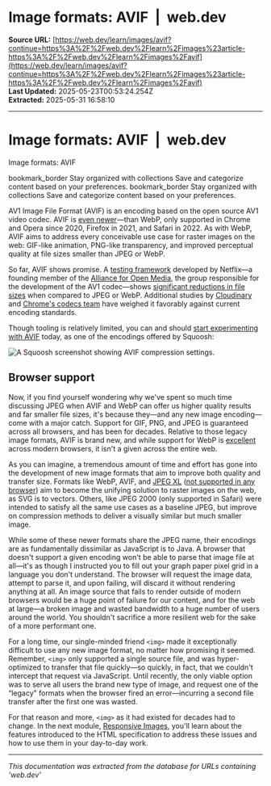 # Image formats: AVIF  |  web.dev

**Source URL:** [https://web.dev/learn/images/avif?continue=https%3A%2F%2Fweb.dev%2Flearn%2Fimages%23article-https%3A%2F%2Fweb.dev%2Flearn%2Fimages%2Favif](https://web.dev/learn/images/avif?continue=https%3A%2F%2Fweb.dev%2Flearn%2Fimages%23article-https%3A%2F%2Fweb.dev%2Flearn%2Fimages%2Favif)  
**Last Updated:** 2025-05-23T00:53:24.254Z  
**Extracted:** 2025-05-31 16:58:10

---

# Image formats: AVIF  |  web.dev

Image formats: AVIF

bookmark\_border Stay organized with collections Save and categorize content based on your preferences. bookmark\_border Stay organized with collections Save and categorize content based on your preferences.

AV1 Image File Format (AVIF) is an encoding based on the open source AV1 video codec. AVIF is [even newer](https://caniuse.com/avif)—than WebP, only supported in Chrome and Opera since 2020, Firefox in 2021, and Safari in 2022. As with WebP, AVIF aims to address every conceivable use case for raster images on the web: GIF-like animation, PNG-like transparency, and improved perceptual quality at file sizes smaller than JPEG or WebP.

So far, AVIF shows promise. A [testing framework](https://github.com/Netflix/image_compression_comparison) developed by Netflix—a founding member of the [Alliance for Open Media](https://aomedia.org/), the group responsible for the development of the AV1 codec—shows [significant reductions in file sizes](https://netflixtechblog.com/avif-for-next-generation-image-coding-b1d75675fe4) when compared to JPEG or WebP. Additional studies by [Cloudinary](https://cloudinary.com/blog/contemplating-codec-comparisons) and [Chrome's codecs team](https://storage.googleapis.com/avif-comparison/index.html) have weighed it favorably against current encoding standards.

Though tooling is relatively limited, you can and should [start experimenting with AVIF](https://jakearchibald.com/2020/avif-has-landed/) today, as one of the encodings offered by Squoosh:

![A Squoosh screenshot showing AVIF compression settings.](https://web.dev/static/learn/images/avif/image/a-squoosh-screenshot-show-37b8d06c5a8c5.png)

## Browser support

Now, if you find yourself wondering why we've spent so much time discussing JPEG when AVIF and WebP can offer us higher quality results and far smaller file sizes, it's because they—and any new image encoding—come with a major catch. Support for GIF, PNG, and JPEG is guaranteed across all browsers, and has been for decades. Relative to those legacy image formats, AVIF is brand new, and while support for WebP is [excellent](https://caniuse.com/?search=webp) across modern browsers, it isn't a given across the entire web.

As you can imagine, a tremendous amount of time and effort has gone into the development of new image formats that aim to improve both quality and transfer size. Formats like WebP, AVIF, and [JPEG XL](https://jpeg.org/jpegxl/) ([not supported in any browser](https://caniuse.com/jpegxl)) aim to become the unifying solution to raster images on the web, as SVG is to vectors. Others, like JPEG 2000 (only supported in Safari) were intended to satisfy all the same use cases as a baseline JPEG, but improve on compression methods to deliver a visually similar but much smaller image.

While some of these newer formats share the JPEG name, their encodings are as fundamentally dissimilar as JavaScript is to Java. A browser that doesn't support a given encoding won't be able to parse that image file at all—it's as though I instructed you to fill out your graph paper pixel grid in a language you don't understand. The browser will request the image data, attempt to parse it, and upon failing, will discard it without rendering anything at all. An image source that fails to render outside of modern browsers would be a huge point of failure for our content, and for the web at large—a broken image and wasted bandwidth to a huge number of users around the world. You shouldn't sacrifice a more resilient web for the sake of a more performant one.

For a long time, our single-minded friend `<img>` made it exceptionally difficult to use any new image format, no matter how promising it seemed. Remember, `<img>` only supported a single source file, and was hyper-optimized to transfer that file quickly—so quickly, in fact, that we couldn't intercept that request via JavaScript. Until recently, the only viable option was to serve all users the brand new type of image, and request one of the “legacy" formats when the browser fired an error—incurring a second file transfer after the first one was wasted.

For that reason and more, `<img>` as it had existed for decades had to change. In the next module, [Responsive Images](https://web.dev/learn/images/responsive-images), you'll learn about the features introduced to the HTML specification to address these issues and how to use them in your day-to-day work.

---

*This documentation was extracted from the database for URLs containing 'web.dev'*
